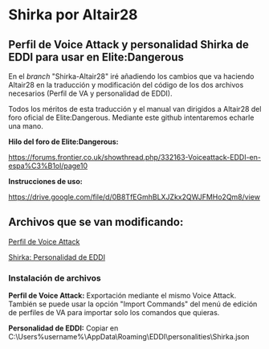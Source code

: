 # Shirka por Altair28
## Perfil de Voice Attack y personalidad Shirka de EDDI para usar en Elite:Dangerous

En el *branch* "Shirka-Altair28" iré añadiendo los cambios que va haciendo Altair28 en la traducción y modificación del código de los dos archivos necesarios (Perfil de VA y personalidad de EDDI).

Todos los méritos de esta traducción y el manual van dirigidos a Altair28 del foro oficial de Elite:Dangerous. Mediante este github intentaremos echarle una mano.

**Hilo del foro de Elite:Dangerous:**

https://forums.frontier.co.uk/showthread.php/332163-Voiceattack-EDDI-en-espa%C3%B1ol/page10

**Instrucciones de uso:**

https://drive.google.com/file/d/0B8TfEGmhBLXJZkx2QWJFMHo2Qm8/view 



## Archivos que se van modificando:

[Perfil de Voice Attack](https://github.com/hoksilato2/VoiceAttack-Profiles/raw/Shirka-Altair28/VAPs/EliteDangerous%20con%20EDDI%20publico-Profile.vap)

[Shirka: Personalidad de EDDI](https://github.com/hoksilato2/VoiceAttack-Profiles/raw/Shirka-Altair28/Personalities/Shirka.json) 


### Instalación de archivos

**Perfil de Voice Attack:** Exportación mediante el mismo Voice Attack. También se puede usar la opción "Import Commands" del menú de edición de perfiles de VA para importar solo los comandos que quieras.

**Personalidad de EDDI:** Copiar en C:\Users\%username%\AppData\Roaming\EDDI\personalities\Shirka.json
